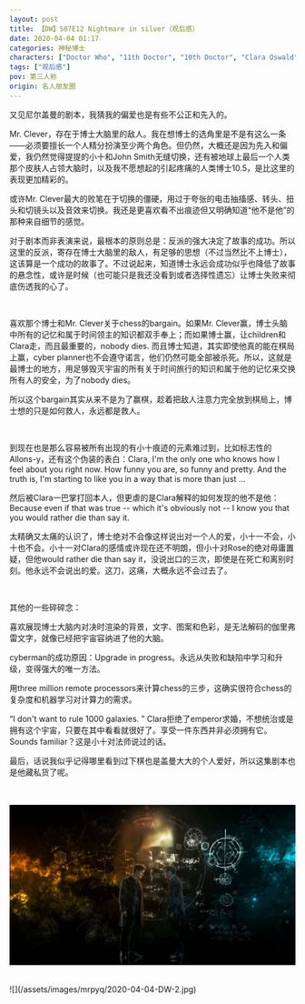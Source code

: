 ```yaml
---
layout: post
title: 【DW】S07E12 Nightmare in silver（观后感）
date: 2020-04-04 01:17
categories: 神秘博士
characters: ["Doctor Who", "11th Doctor", "10th Doctor", "Clara Oswald"]
tags: ["观后感"]
pov: 第三人称
origin: 名人朋友圈
---
```


又见尼尔盖曼的剧本，我猜我的偏爱也是有些不公正和先入的。

Mr. Clever，存在于博士大脑里的敌人。我在想博士的选角里是不是有这么一条——必须要擅长一个人精分扮演至少两个角色。但仍然，大概还是因为先入和偏爱，我仍然觉得提提的小十和John Smith无缝切换，还有被地球上最后一个人类那个皮肤人占领大脑时，以及我不愿想起的引起疼痛的人类博士10.5，是比这里的表现更加精彩的。

或许Mr. Clever最大的败笔在于切换的僵硬，用过于夸张的电击抽搐感、转头、扭头和切镜头以及音效来切换。我还是更喜欢看不出痕迹但又明确知道“他不是他”的那种来自细节的感觉。

对于剧本而非表演来说，最根本的原则总是：反派的强大决定了故事的成功。所以这里的反派，寄存在博士大脑里的敌人，有足够的思想（不过当然比不上博士），这该算是一个成功的故事了。不过说起来，知道博士永远会成功似乎也降低了故事的悬念性，或许是时候（也可能只是我还没看到或者选择性遗忘）让博士失败来彻底伤透我的心了。

<br>

喜欢那个博士和Mr. Clever关于chess的bargain。如果Mr. Clever赢，博士头脑中所有的记忆和属于时间领主的知识都双手奉上；而如果博士赢，让children和Clara走，而且最重要的，nobody dies. 而且博士知道，其实即使他真的能在棋局上赢，cyber planner也不会遵守诺言，他们仍然可能全部被杀死。所以，这就是最博士的地方，用足够毁灭宇宙的所有关于时间旅行的知识和属于他的记忆来交换所有人的安全，为了nobody dies。

所以这个bargain其实从来不是为了赢棋，趁着把敌人注意力完全放到棋局上，博士想的只是如何救人，永远都是救人。

<br>

到现在也是那么容易被所有出现的有小十痕迹的元素难过到，比如标志性的Allons-y，还有这个伪装的表白：Clara, I'm the only one who knows how I feel about you right now. How funny you are, so funny and pretty. And the truth is, I'm starting to like you in a way that is more than just ...

然后被Clara一巴掌打回本人，但更虐的是Clara解释的如何发现的他不是他：Because even if that was true -- which it's obviously not -- I know you that you would rather die than say it.

太精确又太痛的认识了，博士绝对不会像这样说出对一个人的爱，小十一不会，小十也不会。小十一对Clara的感情或许现在还不明朗，但小十对Rose的绝对毋庸置疑，但他would rather die than say it，没说出口的三次，即使是在死亡和离别时刻。他永远不会说出的爱。这刀，这痛，大概永远不会过去了。

<br>

其他的一些碎碎念：

喜欢展现博士大脑内对决时渲染的背景，文字、图案和色彩，是无法解码的伽里弗雷文字，就像已经把宇宙容纳进了他的大脑。

cyberman的成功原因：Upgrade in progress。永远从失败和缺陷中学习和升级，变得强大的唯一方法。

用three million remote processors来计算chess的三步，这确实很符合chess的复杂度和机器学习对计算力的需求。

“I don't want to rule 1000 galaxies. ” Clara拒绝了emperor求婚，不想统治或是拥有这个宇宙，只要在其中看看就很好了。享受一件东西并非必须拥有它。Sounds familiar？这是小十对法师说过的话。

最后，话说我似乎记得哪里看到过下棋也是盖曼大大的个人爱好，所以这集剧本也是他藏私货了呢。

<br><br>
![](/assets/images/mrpyq/2020-04-04-DW-1.jpg)

<br>
![](/assets/images/mrpyq/2020-04-04-DW-2.jpg)
